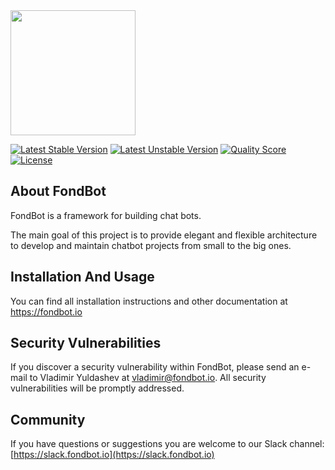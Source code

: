 <img src="https://fondbot.io/logo.svg" width="200px">

[![Latest Stable Version](https://poser.pugx.org/fondbot/framework/v/stable?format=flat-square)](https://packagist.org/packages/fondbot/framework)
[![Latest Unstable Version](https://poser.pugx.org/fondbot/framework/v/unstable?format=flat-square)](https://packagist.org/packages/fondbot/framework)
[![Quality Score](https://img.shields.io/scrutinizer/g/fondbot/framework.svg?style=flat-square)](https://scrutinizer-ci.com/g/fondbot/framework)
[![License](https://poser.pugx.org/fondbot/framework/license?format=flat-square)](https://packagist.org/packages/fondbot/framework)

## About FondBot
FondBot is a framework for building chat bots. 

The main goal of this project is to provide elegant and flexible architecture to develop and maintain chatbot projects from small to the big ones.

## Installation And Usage

You can find all installation instructions and other documentation at https://fondbot.io

## Security Vulnerabilities

If you discover a security vulnerability within FondBot, please send an e-mail to Vladimir Yuldashev at vladimir@fondbot.io. All security vulnerabilities will be promptly addressed.

## Community

If you have questions or suggestions you are welcome to our Slack channel:
[https://slack.fondbot.io](https://slack.fondbot.io)
